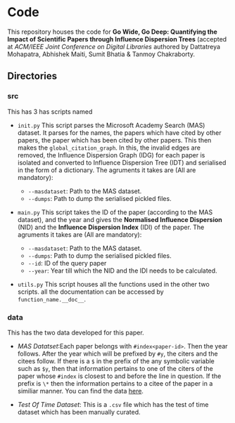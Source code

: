 # Code 
This repository houses the code for **Go Wide, Go Deep:  Quantifying the Impact of Scientific Papers through Influence Dispersion Trees**
(accepted at *ACM/IEEE Joint Conference on Digital Libraries* authored by Dattatreya Mohapatra, Abhishek Maiti, Sumit Bhatia & Tanmoy Chakraborty. 

## Directories 
### src
This has 3 has scripts named 
* ```init.py```
This script parses the Microsoft Academy Search (MAS) dataset. It parses for the names, the papers which have cited by other papers, the paper
which has been cited by other papers. This then makes the ```global_citation_graph```. In this, the invalid edges are removed, the Influence Dispersion
Graph (IDG) for each paper is isolated and converted to Influence Dispersion Tree (IDT) and serialised in the form of a dictionary. 
The agruments it takes are (All are mandatory):
    * ```--masdataset```: Path to the MAS dataset. 
    * ```--dumps```: Path to dump the serialised pickled files. 

* ```main.py```
This script takes the ID of the paper (according to the MAS dataset), and the year and gives the __Normalised Influence Dispersion__ (NID) and the 
__Influence Dispersion Index__ (IDI) of the paper. 
The agruments it takes are (All are mandatory):
    * ```--masdataset```: Path to the MAS dataset. 
    * ```--dumps```: Path to dump the serialised pickled files. 
    * ```--id```: ID of the query paper 
    * ```--year```: Year till which the NID and the IDI needs to be calculated. 
    
 * ```utils.py```
 This script houses all the functions used in the other two scripts. all the documentation can be accessed by ```function_name.__doc__```. 
 
 
### data 
This has the two data developed for this paper. 
* _MAS Datatset_:Each paper belongs with ```#index<paper-id>```. Then the year follows. After the year which will be prefixed by ```#y```, the citers and the citees follow. If there is a 
  ```$``` in the prefix of the any symbolic variable such as ```$y```, then that information pertains to one of the citers of the paper whose ```#index```
  is closest to and before the line in question. If the prefix is ```\*``` then the information pertains to a citee of the paper in a similiar manner. You can find the data [here](https://drive.google.com/drive/folders/1SXmrDoi9F80ojgbU7mHcKgpE9Lje2m7g?usp=sharing). 
  
 * _Test Of Time Dataset_: This is a ```.csv``` file which has the test of time dataset which has been manually curated. 
 
  
